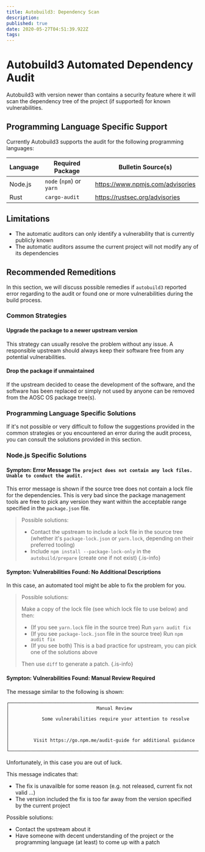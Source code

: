 ```yaml
---
title: Autobuild3: Dependency Scan
description: 
published: true
date: 2020-05-27T04:51:39.922Z
tags: 
---
```


# Autobuild3 Automated Dependency Audit

Autobuild3 with version newer than <undefined> contains a security feature where it will scan the dependency tree of the project (if supported) for known vulnerabilities.

## Programming Language Specific Support

Currently Autobuild3 supports the audit for the following programming languages:

| Language | Required Package         | Bulletin Source(s)               |
|----------|--------------------------|----------------------------------|
| Node.js  | `node` (`npm`) or `yarn` | https://www.npmjs.com/advisories |
| Rust     | `cargo-audit`            | https://rustsec.org/advisories   |

## Limitations

- The automatic auditors can only identify a vulnerability that is currently publicly known
- The automatic auditors assume the current project will not modify any of its dependencies

## Recommended Remeditions

In this section, we will discuss possible remedies if `autobuild3` reported error regarding to the audit or found one or more vulnerabilities during the build process.

### Common Strategies

#### Upgrade the package to a newer upstream version

This strategy can usually resolve the problem without any issue. A responsible upstream should always keep their software free from any potential vulnerabilities.

#### Drop the package if unmaintained

If the upstream decided to cease the development of the software, and the software has been replaced or simply not used by anyone can be removed from the AOSC OS package tree(s).

### Programming Language Specific Solutions

If it's not possible or very difficult to follow the suggestions provided in the common strategies or you encountered an error during the audit process, you can consult the solutions provided in this section.

### Node.js Specific Solutions

#### Sympton: Error Message `The project does not contain any lock files. Unable to conduct the audit.`

This error message is shown if the source tree does not contain a lock file for the dependencies. This is very bad since the package management tools are free to pick any version they want within the acceptable range specified in the `package.json` file.

>Possible solutions:
>
>- Contact the upstream to include a lock file in the source tree (whether it's `package-lock.json` or `yarn.lock`, depending on their preferred tooling)
>- Include `npm install --package-lock-only` in the `autobuild/prepare` (create one if not exist)
{.is-info}

#### Sympton: Vulnerabilities Found: No Additional Descriptions

In this case, an automated tool might be able to fix the problem for you.

>Possible solutions:
>
>Make a copy of the lock file (see which lock file to use below) and then:
>
>- (If you see `yarn.lock` file in the source tree) Run `yarn audit fix`
>- (If you see `package-lock.json` file in the source tree) Run `npm audit fix`
>- (If you see both) This is a bad practice for upstream, you can pick one of the solutions above
>
>Then use `diff` to generate a patch.
{.is-info}

#### Sympton: Vulnerabilities Found: Manual Review Required

The message similar to the following is shown:

```
┌──────────────────────────────────────────────────────────────────────────────┐                                                                                             
│                                Manual Review                                 │                                                                                             
│            Some vulnerabilities require your attention to resolve            │
│                                                                              │                                                                                             
│         Visit https://go.npm.me/audit-guide for additional guidance          │      
└──────────────────────────────────────────────────────────────────────────────┘                                                                                 
```

Unfortunately, in this case you are out of luck.

This message indicates that:
- The fix is unavailble for some reason (e.g. not released, current fix not valid ...)
- The version included the fix is too far away from the version specified by the current project

Possible solutions:
- Contact the upstream about it
- Have someone with decent understanding of the project or the programming language (at least) to come up with a patch


